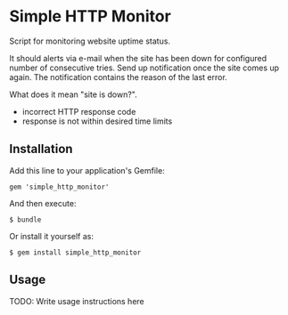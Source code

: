 # Simple HTTP Monitor

Script for monitoring website uptime status.

It should alerts via e-mail when the site has been down for configured number of consecutive tries.
Send up notification once the site comes up again. The notification contains the reason of the last error.

What does it mean "site is down?".
- incorrect HTTP response code
- response is not within desired time limits

## Installation

Add this line to your application's Gemfile:

    gem 'simple_http_monitor'

And then execute:

    $ bundle

Or install it yourself as:

    $ gem install simple_http_monitor

## Usage

TODO: Write usage instructions here

